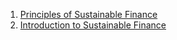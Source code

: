 1. [Principles of Sustainable Finance](https://www.coursera.org/learn/sustainable-finance)
2. [Introduction to Sustainable Finance](https://unccelearn.org/course/view.php?id=139&page=overview)
